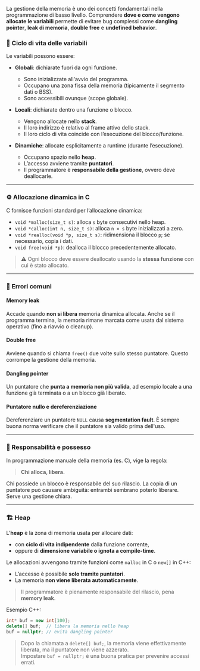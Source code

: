 La gestione della memoria è uno dei concetti fondamentali nella programmazione di basso livello.
Comprendere **dove e come vengono allocate le variabili** permette di evitare bug complessi come **dangling pointer**, **leak di memoria**, **double free** e **undefined behavior**.

### 🧠 Ciclo di vita delle variabili

Le variabili possono essere:

- **Globali**: dichiarate fuori da ogni funzione.

  - Sono inizializzate all'avvio del programma.
  - Occupano una zona fissa della memoria (tipicamente il segmento dati o BSS).
  - Sono accessibili ovunque (scope globale).

- **Locali**: dichiarate dentro una funzione o blocco.

  - Vengono allocate nello **stack**.
  - Il loro indirizzo è relativo al frame attivo dello stack.
  - Il loro ciclo di vita coincide con l’esecuzione del blocco/funzione.

- **Dinamiche**: allocate esplicitamente a runtime (durante l’esecuzione).
  - Occupano spazio nello **heap**.
  - L’accesso avviene tramite **puntatori**.
  - Il programmatore è **responsabile della gestione**, ovvero deve deallocarle.

---

### ⚙️ Allocazione dinamica in C

C fornisce funzioni standard per l’allocazione dinamica:

- `void *malloc(size_t s)`: alloca `s` byte consecutivi nello heap.
- `void *calloc(int n, size_t s)`: alloca `n × s` byte inizializzati a zero.
- `void *realloc(void *p, size_t s)`: ridimensiona il blocco `p`; se necessario, copia i dati.
- `void free(void *p)`: dealloca il blocco precedentemente allocato.

> ⚠️ Ogni blocco deve essere deallocato usando la **stessa funzione** con cui è stato allocato.

---

### 🚨 Errori comuni

#### Memory leak

Accade quando **non si libera** memoria dinamica allocata. Anche se il programma termina, la memoria rimane marcata come usata dal sistema operativo (fino a riavvio o cleanup).

#### Double free

Avviene quando si chiama `free()` due volte sullo stesso puntatore. Questo corrompe la gestione della memoria.

#### Dangling pointer

Un puntatore che **punta a memoria non più valida**, ad esempio locale a una funzione già terminata o a un blocco già liberato.

#### Puntatore nullo e dereferenziazione

Dereferenziare un puntatore `NULL` causa **segmentation fault**. È sempre buona norma verificare che il puntatore sia valido prima dell'uso.

---

### 🧩 Responsabilità e possesso

In programmazione manuale della memoria (es. C), vige la regola:

> **Chi alloca, libera.**

Chi possiede un blocco è responsabile del suo rilascio. La copia di un puntatore può causare ambiguità: entrambi sembrano poterlo liberare. Serve una gestione chiara.

---

### 🏗️ Heap

L’**heap** è la zona di memoria usata per allocare dati:

- con **ciclo di vita indipendente** dalla funzione corrente,
- oppure di **dimensione variabile o ignota a compile-time**.

Le allocazioni avvengono tramite funzioni come `malloc` in C o `new[]` in C++:

- L’accesso è possibile **solo tramite puntatori**.
- La memoria **non viene liberata automaticamente**.

> Il programmatore è pienamente responsabile del rilascio, pena **memory leak**.

Esempio C++:

```cpp
int* buf = new int[100];
delete[] buf;  // libera la memoria nello heap
buf = nullptr; // evita dangling pointer
```

> Dopo la chiamata a `delete[] buf;`, la memoria viene effettivamente liberata, ma il puntatore non viene azzerato.  
> Impostare `buf = nullptr;` è una buona pratica per prevenire accessi errati.
